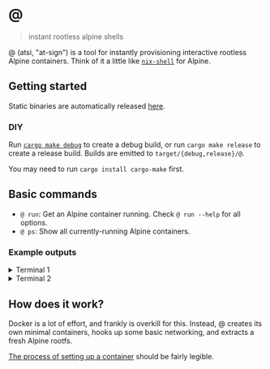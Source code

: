# @

> instant rootless alpine shells

@ (atsi, "at-sign") is a tool for instantly provisioning interactive rootless
Alpine containers. Think of it a little like
[`nix-shell`](https://nixos.org/manual/nix/stable/command-ref/nix-shell.html)
for Alpine.

## Getting started

Static binaries are automatically released [here](https://github.com/queer/atsi/releases).

### DIY

Run [`cargo make debug`](https://github.com/sagiegurari/cargo-make) to create
a debug build, or run `cargo make release` to create a release build. Builds
are emitted to `target/{debug,release}/@`.

You may need to run `cargo install cargo-make` first.

## Basic commands

- `@ run`: Get an Alpine container running. Check `@ run --help` for all
           options.
- `@ ps`: Show all currently-running Alpine containers.

### Example outputs

<details>
  <summary>Terminal 1</summary>
  <pre><code>
git:(mistress) | ▶  @ run -p 8080:8081 -P python3 "python3 -m http.server 8081"
 INFO  atsi::engine::container > installing 1 package(s)...
 INFO  atsi::engine::container > requested packages: python3
fetch https://dl-cdn.alpinelinux.org/alpine/v3.16/main/x86_64/APKINDEX.tar.gz
fetch https://dl-cdn.alpinelinux.org/alpine/v3.16/community/x86_64/APKINDEX.tar.gz
v3.16.0-124-g321788a937 [https://dl-cdn.alpinelinux.org/alpine/v3.16/main]
v3.16.0-116-g0518fde496 [https://dl-cdn.alpinelinux.org/alpine/v3.16/community]
OK: 17022 distinct packages available
(1/13) Installing libbz2 (1.0.8-r1)
(2/13) Installing expat (2.4.8-r0)
(3/13) Installing libffi (3.4.2-r1)
(4/13) Installing gdbm (1.23-r0)
(5/13) Installing xz-libs (5.2.5-r1)
(6/13) Installing libgcc (11.2.1_git20220219-r2)
(7/13) Installing libstdc++ (11.2.1_git20220219-r2)
(8/13) Installing mpdecimal (2.5.1-r1)
(9/13) Installing ncurses-terminfo-base (6.3_p20220521-r0)
(10/13) Installing ncurses-libs (6.3_p20220521-r0)
(11/13) Installing readline (8.1.2-r0)
(12/13) Installing sqlite-libs (3.38.5-r0)
(13/13) Installing python3 (3.10.4-r0)
ERROR: 102 errors updating directory permissions
Executing busybox-1.35.0-r13.trigger
OK: 57 MiB in 27 packages
 INFO  atsi::engine::container > installed!
Serving HTTP on 0.0.0.0 port 8081 (http://0.0.0.0:8081/) ...
10.0.2.2 - - [10/Jun/2022 14:43:44] "GET / HTTP/1.1" 200 -
  </code></pre>
</details>

<details>
  <summary>Terminal 2</summary>
  <pre><code>
git:(mistress) | ▶  curl localhost:8080
<!DOCTYPE HTML PUBLIC "-//W3C//DTD HTML 4.01//EN" "http://www.w3.org/TR/html4/strict.dtd">
<html>
<head>
<meta http-equiv="Content-Type" content="text/html; charset=utf-8">
<title>Directory listing for /</title>
</head>
<body>
<h1>Directory listing for /</h1>
<hr>
<ul>
</ul>
<hr>
</body>
</html>
git:(mistress) | ▶  
  </code></pre>
</details>

## How does it work?

Docker is a lot of effort, and frankly is overkill for this. Instead, @ creates
its own minimal containers, hooks up some basic networking, and extracts a
fresh Alpine rootfs.

[The process of setting up a container](https://github.com/queer/atsi/blob/51918281a42894690ec49fa6500b0d258ef02d93/src/engine/container.rs#L158-L228)
should be fairly legible.
